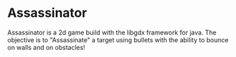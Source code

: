 # Assassinator

Assassinator is a 2d game build with the libgdx framework for java.
The objective is to "Assassinate" a target using bullets with the ability to bounce on walls and on obstacles!

